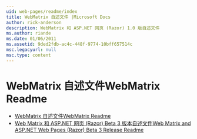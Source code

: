 ```yaml
---
uid: web-pages/readme/index
title: WebMatrix 自述文件 |Microsoft Docs
author: rick-anderson
description: WebMatrix 和 ASP.NET 网页 (Razor) 1.0 版自述文件
ms.author: riande
ms.date: 01/06/2011
ms.assetid: 9ded2fdb-ac4c-448f-9774-10bff657514c
msc.legacyurl: null
msc.type: content
---
```

<a name="webmatrix-readme"></a><span data-ttu-id="91140-103">WebMatrix 自述文件</span><span class="sxs-lookup"><span data-stu-id="91140-103">WebMatrix Readme</span></span>
====================
- [<span data-ttu-id="91140-104">WebMatrix 自述文件</span><span class="sxs-lookup"><span data-stu-id="91140-104">WebMatrix Readme</span></span>](overview.md)
- [<span data-ttu-id="91140-105">Web Matrix 和 ASP.NET 网页 (Razor) Beta 3 版本自述文件</span><span class="sxs-lookup"><span data-stu-id="91140-105">Web Matrix and ASP.NET Web Pages (Razor) Beta 3 Release Readme</span></span>](beta3.md)
